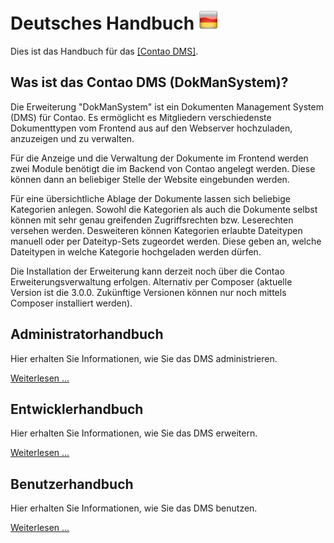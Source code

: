 # Deutsches Handbuch ![DE](de.png) 

Dies ist das Handbuch für das [[Contao DMS]](https://github.com/ContaoDMS/dms).

## Was ist das Contao DMS (DokManSystem)?

Die Erweiterung "DokManSystem" ist ein Dokumenten Management System (DMS) für Contao. Es ermöglicht es Mitgliedern verschiedenste Dokumenttypen vom Frontend aus auf den Webserver hochzuladen, anzuzeigen und zu verwalten.

Für die Anzeige und die Verwaltung der Dokumente im Frontend werden zwei Module benötigt die im Backend von Contao angelegt werden. Diese können dann an beliebiger Stelle der Website eingebunden werden.

Für eine übersichtliche Ablage der Dokumente lassen sich beliebige Kategorien anlegen. Sowohl die Kategorien als auch die Dokumente selbst können mit sehr genau greifenden Zugriffsrechten bzw. Leserechten versehen werden.
Desweiteren können Kategorien erlaubte Dateitypen manuell oder per Dateityp-Sets zugeordet werden. Diese geben an, welche Dateitypen in welche Kategorie hochgeladen werden dürfen.

Die Installation der Erweiterung kann derzeit noch über die Contao Erweiterungsverwaltung erfolgen. Alternativ per Composer (aktuelle Version ist die 3.0.0. Zukünftige Versionen können nur noch mittels Composer installiert werden). 

## Administratorhandbuch

Hier erhalten Sie Informationen, wie Sie das DMS administrieren.

[Weiterlesen ...](admin/README.md)

## Entwicklerhandbuch

Hier erhalten Sie Informationen, wie Sie das DMS erweitern.

[Weiterlesen ...](developer/README.md)

## Benutzerhandbuch

Hier erhalten Sie Informationen, wie Sie das DMS benutzen.

[Weiterlesen ...](user/README.md)
